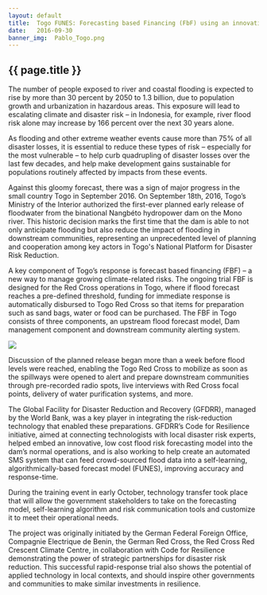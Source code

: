 ```yaml
---
layout: default
title:  Togo FUNES: Forecasting based Financing (FbF) using an innovative, low-cost flood forcast model   
date:   2016-09-30
banner_img:  Pablo_Togo.png
---
```


{{ page.title }}
----------------
The number of people exposed to river and coastal flooding is expected to rise by more than 30 percent by 2050 to 1.3 billion, due to population growth and urbanization in hazardous areas. This exposure will lead to escalating climate and disaster risk – in Indonesia, for example, river flood risk alone may increase by 166 percent over the next 30 years alone.

As flooding and other extreme weather events cause more than 75% of all disaster losses, it is essential to reduce these types of risk – especially for the most vulnerable – to help curb quadrupling of disaster losses over the last few decades, and help make development gains sustainable for populations routinely affected by impacts from these events.

Against this gloomy forecast, there was a sign of major progress in the small country Togo in September 2016. On September 18th, 2016, Togo’s Ministry of the Interior authorized the first-ever planned early release of floodwater from the binational Nangbéto hydropower dam on the Mono river. This historic decision marks the first time that the dam is able to not only anticipate flooding but also reduce the impact of flooding in downstream communities, representing an unprecedented level of planning and cooperation among key actors in Togo's National Platform for Disaster Risk Reduction.

A key component of Togo’s response is forecast based financing (FBF) – a new way to manage growing climate-related risks. The ongoing trial FBF is designed for the Red Cross operations in Togo, where if flood forecast reaches a pre-defined threshold, funding for immediate response is automatically disbursed to Togo Red Cross so that items for preparation such as sand bags, water or food can be purchased. The FBF in Togo consists of three components, an upstream flood forecast model, Dam management component and downstream community alerting system. 


![](blog_image.png)

<!--more-->

Discussion of the planned release began more than a week before flood levels were reached, enabling the Togo Red Cross to mobilize as soon as the spillways were opened to alert and prepare downstream communities through pre-recorded radio spots, live interviews with Red Cross focal points, delivery of water purification systems, and more.

 The Global Facility for Disaster Reduction and Recovery (GFDRR), managed by the World Bank, was a key player in integrating the risk-reduction technology that enabled these preparations. GFDRR’s Code for Resilience initiative, aimed at connecting technologists with local disaster risk experts, helped embed an innovative, low cost flood risk forecasting model into the dam’s normal operations, and is also working to help create an automated SMS system that can feed crowd-sourced flood data into a self-learning, algorithmically-based forecast model (FUNES), improving accuracy and response-time.

During the training event in early October, technology transfer took place that will allow the government stakeholders to take on the forecasting model, self-learning algorithm and risk communication tools and customize it to meet their operational needs. 

The project was originally initiated by the German Federal Foreign Office, Compagnie Electrique de Benin, the German Red Cross, the Red Cross Red Crescent Climate Centre, in collaboration with Code for Resilience demonstrating the power of strategic partnerships for disaster risk reduction. This successful rapid-response trial also shows the potential of applied technology in local contexts, and should inspire other governments and communities to make similar investments in resilience.

